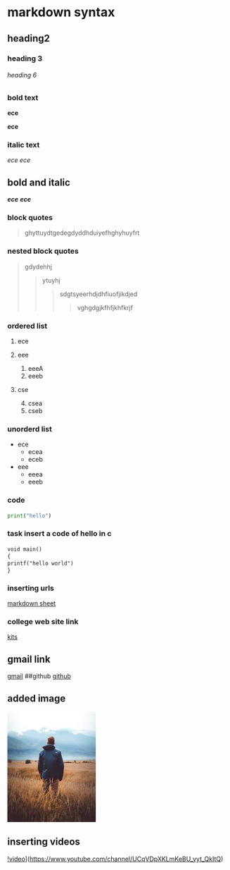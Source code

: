 # markdown syntax
## heading2
### heading 3
###### heading 6
### bold text
**ece**


__ece__
### italic text
*ece*
_ece_
## bold and italic
**_ece_**
__*ece*__
### block quotes
> ghyttuydtgedegdyddhduiyefhghyhuyfrt
### nested block quotes
> gdydehhj
>> ytuyhj
>>> sdgtsyeerhdjdhfiuofjikdjed
>>>> vghgdgjkfhfjkhfkrjf
### ordered list
1. ece
2. eee
   1. eeeA
   2. eeeb
3. cse

   4. csea
   6. cseb
### unorderd list
- ece
  - ecea
   - eceb
- eee
   - eeea
   - eeeb
### code
```python
print("hello")
```
### task insert a code of hello in c
```
void main()
{
printf("hello world")
}
```
### inserting urls
[markdown sheet](markdownsyntax/edit/main/README.md)
### college web site link
[kits](https://www.google.com/search?q=kits+web+site+link&oq=kits+web+site+link&aqs=chrome..69i57j33i10i160l2.10290j0j15&sourceid=chrome&ie=UTF-8)
[]()
## gmail link
[gmail](https://www.google.com/search?sxsrf=ALeKk02ZpJoTKLNZGBLauOEVdRwy73xArA:1613110719821&q=gmail+urls+website&spell=1&sa=X&ved=2ahUKEwjHrsDb2ePuAhU6IbcAHdbyBnMQBSgAegQIEBAw&biw=1366&bih=667)
[]()
##github
[github](https://github.com/anku-405/github1)

## added image
![image](https://github.com/anku-405/markdownsyntax/blob/master/img1.jfif)
## inserting videos
[!video]()](https://www.youtube.com/channel/UCqVDpXKLmKeBU_yyt_QkItQ)
